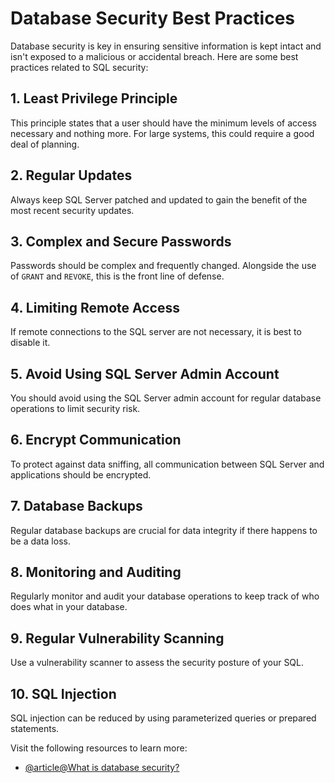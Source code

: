 # Database Security Best Practices

Database security is key in ensuring sensitive information is kept intact and isn't exposed to a malicious or accidental breach. Here are some best practices related to SQL security:

## 1. Least Privilege Principle

This principle states that a user should have the minimum levels of access necessary and nothing more. For large systems, this could require a good deal of planning.

## 2. Regular Updates

Always keep SQL Server patched and updated to gain the benefit of the most recent security updates.

## 3. Complex and Secure Passwords

Passwords should be complex and frequently changed. Alongside the use of `GRANT` and `REVOKE`, this is the front line of defense.

## 4. Limiting Remote Access

If remote connections to the SQL server are not necessary, it is best to disable it.

## 5. Avoid Using SQL Server Admin Account

You should avoid using the SQL Server admin account for regular database operations to limit security risk. 

## 6. Encrypt Communication

To protect against data sniffing, all communication between SQL Server and applications should be encrypted.

## 7. Database Backups

Regular database backups are crucial for data integrity if there happens to be a data loss. 

## 8. Monitoring and Auditing

Regularly monitor and audit your database operations to keep track of who does what in your database. 

## 9. Regular Vulnerability Scanning

Use a vulnerability scanner to assess the security posture of your SQL.

## 10. SQL Injection

SQL injection can be reduced by using parameterized queries or prepared statements.

Visit the following resources to learn more:

- [@article@What is database security?](https://azure.microsoft.com/en-us/resources/cloud-computing-dictionary/what-is-database-security)